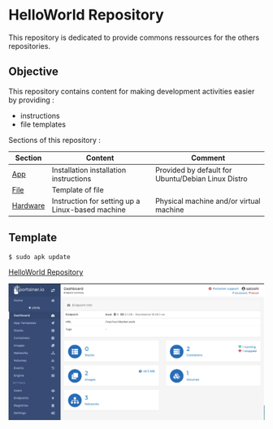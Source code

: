 HelloWorld Repository
==
This repository is dedicated to provide commons ressources for the others repositories. 

Objective
-
This repository contains content for making development activities easier by providing :
* instructions
* file templates  

Sections of this repository :
<table>
    <thead>
        <tr>
            <th>Section</th>
            <th>Content</th>
            <th>Comment</th>
        </tr>
    </thead>
    <tbody>
        <tr>
            <td><a href="https://github.com/babonet13/HelloWorld/tree/master/App">App</a></td>
            <td>Installation installation instructions</td>
            <td>Provided by default for Ubuntu/Debian Linux Distro</td>
        </tr>
        <tr>
            <td><a href="https://github.com/babonet13/HelloWorld/tree/master/File">File</a></td>
            <td>Template of file</td>
            <td></td>
        </tr>
        <tr>
            <td><a href="https://github.com/babonet13/HelloWorld/tree/master/Hardware">Hardware</a></td>
            <td>Instruction for setting up a Linux-based machine</td>
            <td>Physical machine and/or virtual machine</td>
        </tr>
    </tbody>
</table>

 Template
-
<pre><code>$ sudo apk update</code></pre>

<a href="https://github.com/babonet13/HelloWorld/">HelloWorld Repository</a>

![alt text](https://github.com/babonet13/HelloWorld/blob/master/Portainer.png)
